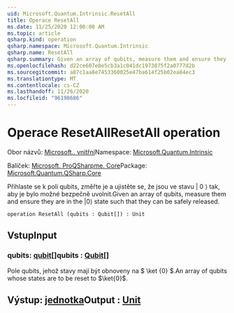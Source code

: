 ```yaml
---
uid: Microsoft.Quantum.Intrinsic.ResetAll
title: Operace ResetAll
ms.date: 11/25/2020 12:00:00 AM
ms.topic: article
qsharp.kind: operation
qsharp.namespace: Microsoft.Quantum.Intrinsic
qsharp.name: ResetAll
qsharp.summary: Given an array of qubits, measure them and ensure they are in the |0⟩ state such that they can be safely released.
ms.openlocfilehash: d22ce607e8e5cb3a1c041dc1973875f2a0777d2b
ms.sourcegitcommit: a87c1aa8e7453360025e47ba614f25b02ea84ec3
ms.translationtype: MT
ms.contentlocale: cs-CZ
ms.lasthandoff: 11/26/2020
ms.locfileid: "96198686"
---
```

# <a name="resetall-operation"></a><span data-ttu-id="477c6-102">Operace ResetAll</span><span class="sxs-lookup"><span data-stu-id="477c6-102">ResetAll operation</span></span>

<span data-ttu-id="477c6-103">Obor názvů: [Microsoft.. vnitřní](xref:Microsoft.Quantum.Intrinsic)</span><span class="sxs-lookup"><span data-stu-id="477c6-103">Namespace: [Microsoft.Quantum.Intrinsic](xref:Microsoft.Quantum.Intrinsic)</span></span>

<span data-ttu-id="477c6-104">Balíček: [Microsoft. ProQSharpme. Core](https://nuget.org/packages/Microsoft.Quantum.QSharp.Core)</span><span class="sxs-lookup"><span data-stu-id="477c6-104">Package: [Microsoft.Quantum.QSharp.Core](https://nuget.org/packages/Microsoft.Quantum.QSharp.Core)</span></span>


<span data-ttu-id="477c6-105">Přihlaste se k poli qubits, změřte je a ujistěte se, že jsou ve stavu | 0 ⟩ tak, aby je bylo možné bezpečně uvolnit.</span><span class="sxs-lookup"><span data-stu-id="477c6-105">Given an array of qubits, measure them and ensure they are in the |0⟩ state such that they can be safely released.</span></span>

```qsharp
operation ResetAll (qubits : Qubit[]) : Unit
```


## <a name="input"></a><span data-ttu-id="477c6-106">Vstup</span><span class="sxs-lookup"><span data-stu-id="477c6-106">Input</span></span>

### <a name="qubits--qubit"></a><span data-ttu-id="477c6-107">qubits: [qubit](xref:microsoft.quantum.lang-ref.qubit)[]</span><span class="sxs-lookup"><span data-stu-id="477c6-107">qubits : [Qubit](xref:microsoft.quantum.lang-ref.qubit)[]</span></span>

<span data-ttu-id="477c6-108">Pole qubits, jehož stavy mají být obnoveny na $ \ket {0} $.</span><span class="sxs-lookup"><span data-stu-id="477c6-108">An array of qubits whose states are to be reset to $\ket{0}$.</span></span>



## <a name="output--unit"></a><span data-ttu-id="477c6-109">Výstup: [jednotka](xref:microsoft.quantum.lang-ref.unit)</span><span class="sxs-lookup"><span data-stu-id="477c6-109">Output : [Unit](xref:microsoft.quantum.lang-ref.unit)</span></span>

